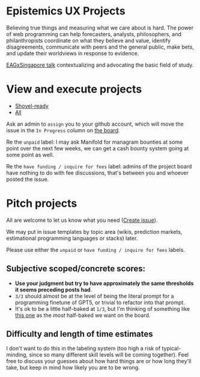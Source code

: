 # Epistemics UX Projects

Believing true things and measuring what we care about is hard. The power of web programming can help forecasters, analysts, philosophers, and philanthropists coordinate on what they believe and value, identify disagreements, communicate with peers and the general public, make bets, and update their worldviews in response to evidence. 

[EAGxSingapore talk](https://docs.google.com/presentation/d/1q22ApsoGi12GZTnbXzzlhZL590OvDOblUKTN87pDmx4/edit?usp=sharing) contextualizing and advocating the basic field of study. 

# View and execute projects

- [Shovel-ready](https://github.com/quinn-dougherty/epistemics-ux-projects/labels/scoped%2Fconcrete%20score%3A%202%2F3)
- [All](https://github.com/quinn-dougherty/epistemics-ux-projects/issues)

Ask an admin to `assign` you to your github account, which will move the issue in the `In Progress` column on [the board](https://github.com/users/quinn-dougherty/projects/1/). 

Re the `unpaid` label: I may ask Manifold for managram bounties at some point over the next few weeks, we can get a cash bounty system going at some point as well. 

Re the `have funding / inquire for fees` label: admins of the project board have nothing to do with fee discussions, that's between you and whoever posted the issue. 

# Pitch projects

All are welcome to let us know what you need ([Create issue](https://github.com/quinn-dougherty/epistemics-ux-projects/issues/new)). 

We may put in issue templates by topic area (wikis, prediction markets, estimational programming languages or stacks) later. 

Please use either the `unpaid` or `have funding / inquire for fees` labels. 

## Subjective scoped/concrete scores: 

- **Use your judgment but try to have approximately the same thresholds it seems preceding posts had**.
- `3/3` should almost be at the level of being the literal prompt for a programming finetune of GPT5, or trivial to refactor into that prompt.
- It's ok to be a little half-baked at `1/3`, but I'm thinking of something like [this one](https://github.com/quinn-dougherty/epistemics-ux-projects/issues/5) as the _most_ half-baked we want on the board.

## Difficulty and length of time estimates

I don't want to do this in the labeling system (too high a risk of typical-minding, since so many different skill levels will be coming together). Feel free to discuss your guesses about how hard things are or how long they'll take, but keep in mind how likely you are to be wrong. 
